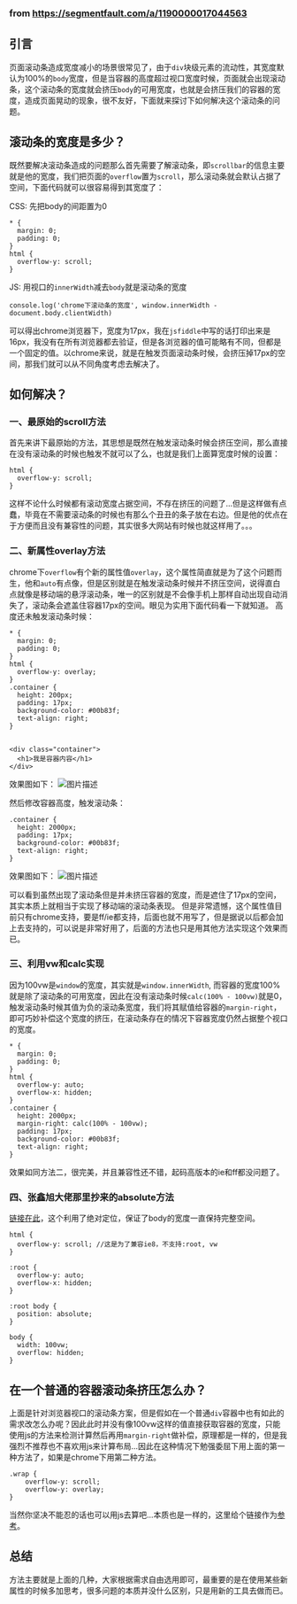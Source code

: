 ### from   https://segmentfault.com/a/1190000017044563 

## 引言

页面滚动条造成宽度减小的场景很常见了，由于`div`块级元素的流动性，其宽度默认为100%的`body`宽度，但是当容器的高度超过视口宽度时候，页面就会出现滚动条，这个滚动条的宽度就会挤压`body`的可用宽度，也就是会挤压我们的容器的宽度，造成页面晃动的现象，很不友好，下面就来探讨下如何解决这个滚动条的问题。

## 滚动条的宽度是多少？

既然要解决滚动条造成的问题那么首先需要了解滚动条，即`scrollbar`的信息主要就是他的宽度，我们把页面的`overflow`置为`scroll`，那么滚动条就会默认占据了空间，下面代码就可以很容易得到其宽度了：

CSS: 先把body的间距置为0

```
* {
  margin: 0;
  padding: 0;
}
html {
  overflow-y: scroll;
}
```

JS: 用视口的`innerWidth`减去`body`就是滚动条的宽度

```
console.log('chrome下滚动条的宽度', window.innerWidth - document.body.clientWidth)
```

可以得出chrome浏览器下，宽度为17px，我在`jsfiddle`中写的话打印出来是16px，我没有在所有浏览器都去验证，但是各浏览器的值可能略有不同，但都是一个固定的值。以chrome来说，就是在触发页面滚动条时候，会挤压掉17px的空间，那我们就可以从不同角度考虑去解决了。

## 如何解决？

### 一、最原始的scroll方法

首先来讲下最原始的方法，其思想是既然在触发滚动条时候会挤压空间，那么直接在没有滚动条的时候也触发不就可以了么，也就是我们上面算宽度时候的设置：

```
html {
  overflow-y: scroll;
}
```

这样不论什么时候都有滚动宽度占据空间，不存在挤压的问题了...但是这样做有点蠢，毕竟在不需要滚动条的时候也有那么个丑丑的条子放在右边。但是他的优点在于方便而且没有兼容性的问题，其实很多大网站有时候也就这样用了。。。

### 二、新属性overlay方法

chrome下`overflow`有个新的属性值`overlay`，这个属性简直就是为了这个问题而生，他和`auto`有点像，但是区别就是在触发滚动条时候并不挤压空间，说得直白点就像是移动端的悬浮滚动条，唯一的区别就是不会像手机上那样自动出现自动消失了，滚动条会遮盖住容器17px的空间。眼见为实用下面代码看一下就知道。
高度还未触发滚动条时候：

```
* {
  margin: 0;
  padding: 0;
}
html {
  overflow-y: overlay;
}
.container {
  height: 200px;
  padding: 17px;
  background-color: #00b83f;
  text-align: right;
}


<div class="container">
  <h1>我是容器内容</h1>
</div>
```

效果图如下：
![图片描述](https://segmentfault.com/img/bVbjGbB?w=1657&h=295)

然后修改容器高度，触发滚动条：

```
.container {
  height: 2000px;
  padding: 17px;
  background-color: #00b83f;
  text-align: right;
}
```

效果图如下：
![图片描述](https://segmentfault.com/img/bVbjGbP?w=1656&h=367)

可以看到虽然出现了滚动条但是并未挤压容器的宽度，而是遮住了17px的空间，其实本质上就相当于实现了移动端的滚动条表现。
但是非常遗憾，这个属性值目前只有chrome支持，要是ff/ie都支持，后面也就不用写了，但是据说以后都会加上去支持的，可以说是非常好用了，后面的方法也只是用其他方法实现这个效果而已。

### 三、利用vw和calc实现

因为100vw是`window`的宽度，其实就是`window.innerWidth`, 而容器的宽度100%就是除了滚动条的可用宽度，因此在没有滚动条时候`calc(100% - 100vw)`就是0，触发滚动条时候其值为负的滚动条宽度，我们将其赋值给容器的`margin-right`，即可巧妙补偿这个宽度的挤压，在滚动条存在的情况下容器宽度仍然占据整个视口的宽度。

```
* {
  margin: 0;
  padding: 0;
}
html {
  overflow-y: auto;
  overflow-x: hidden;
}
.container {
  height: 2000px;
  margin-right: calc(100% - 100vw);
  padding: 17px;
  background-color: #00b83f;
  text-align: right;
}
```

效果如同方法二，很完美，并且兼容性还不错，起码高版本的ie和ff都没问题了。

### 四、张鑫旭大佬那里抄来的absolute方法

[链接在此](https://www.zhangxinxu.com/wordpress/2015/01/css-page-scrollbar-toggle-center-no-jumping/)，这个利用了绝对定位，保证了body的宽度一直保持完整空间。

```
html {
  overflow-y: scroll; //这是为了兼容ie8，不支持:root, vw
}

:root {
  overflow-y: auto;
  overflow-x: hidden;
}

:root body {
  position: absolute;
}

body {
  width: 100vw;
  overflow: hidden;
}
```

## 在一个普通的容器滚动条挤压怎么办？

上面是针对浏览器视口的滚动条方案，但是假如在一个普通`div`容器中也有如此的需求改怎么办呢？因此此时并没有像100vw这样的值直接获取容器的宽度，只能使用js的方法来检测计算然后再用`margin-right`做补偿，原理都是一样的，但是我强烈不推荐也不喜欢用js来计算布局...因此在这种情况下勉强委屈下用上面的第一种方法了，如果是chrome下用第二种方法。

```
.wrap {
    overflow-y: scroll;
    overflow-y: overlay;
}
```

当然你坚决不能忍的话也可以用js去算吧...本质也是一样的，这里给个链接作为[参考](https://stackoverflow.com/questions/18548465/prevent-scroll-bar-from-adding-up-to-the-width-of-page-on-chrome)。

## 总结

方法主要就是上面的几种，大家根据需求自由选用即可，最重要的是在使用某些新属性的时候多加思考，很多问题的本质并没什么区别，只是用新的工具去做而已。

